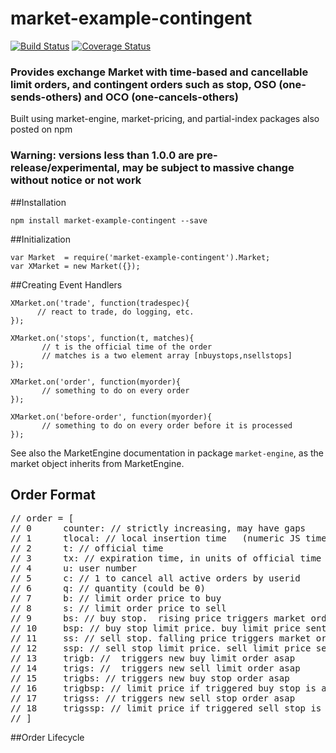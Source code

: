 market-example-contingent
===

[![Build Status](https://travis-ci.org/DrPaulBrewer/market-example-contingent.svg?branch=master)](https://travis-ci.org/DrPaulBrewer/market-example-contingent)
[![Coverage Status](https://coveralls.io/repos/github/DrPaulBrewer/market-example-contingent/badge.svg?branch=master)](https://coveralls.io/github/DrPaulBrewer/market-example-contingent?branch=master)

### Provides exchange Market with time-based and cancellable limit orders, and contingent orders such as stop, OSO (one-sends-others) and OCO (one-cancels-others)

Built using market-engine, market-pricing, and partial-index packages also posted on npm

### Warning: versions less than 1.0.0 are pre-release/experimental, may be subject to massive change without notice or not work 

##Installation

    npm install market-example-contingent --save

##Initialization

    var Market  = require('market-example-contingent').Market;
    var XMarket = new Market({});

##Creating Event Handlers
   
    XMarket.on('trade', function(tradespec){ 
          // react to trade, do logging, etc.
    });

    XMarket.on('stops', function(t, matches){
           // t is the official time of the order
           // matches is a two element array [nbuystops,nsellstops] 
    });

    XMarket.on('order', function(myorder){
           // something to do on every order 
    });

    XMarket.on('before-order', function(myorder){
           // something to do on every order before it is processed
    });

See also the MarketEngine documentation in package `market-engine`, as the market object inherits from MarketEngine.

## Order Format

<pre>
// order = [
// 0      counter: // strictly increasing, may have gaps
// 1      tlocal: // local insertion time   (numeric JS timestamp)
// 2      t: // official time
// 3      tx: // expiration time, in units of official time 
// 4      u: user number
// 5      c: // 1 to cancel all active orders by userid
// 6      q: // quantity (could be 0)
// 7      b: // limit order price to buy
// 8      s: // limit order price to sell 
// 9      bs: // buy stop.  rising price triggers market order to buy (numeric)
// 10     bsp: // buy stop limit price. buy limit price sent when trade price is greater than or equal to stop
// 11     ss: // sell stop. falling price triggers market order to sell (numeric)
// 12     ssp: // sell stop limit price. sell limit price sent when trade price is less than or equal to stop
// 13     trigb: //  triggers new buy limit order asap
// 14     trigs: //  triggers new sell limit order asap
// 15     trigbs: // triggers new buy stop order asap
// 16     trigbsp: // limit price if triggered buy stop is activated
// 17     trigss: // triggers new sell stop order asap
// 18     trigssp: // limit price if triggered sell stop is activated
// ]
</pre>

##Order Lifecycle

